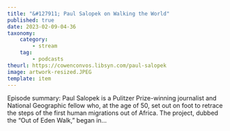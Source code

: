 ```yaml
---
title: "&#127911; Paul Salopek on Walking the World"
published: true
date: 2023-02-09-04-36
taxonomy:
    category:
        - stream
    tag:
        - podcasts
theurl: https://cowenconvos.libsyn.com/paul-salopek
image: artwork-resized.JPEG
template: item
---
```


Episode summary: Paul Salopek is a Pulitzer Prize-winning journalist and National Geographic fellow who, at the age of 50, set out on foot to retrace the steps of the first human migrations out of Africa. The project, dubbed the &ldquo;Out of Eden Walk,&rdquo; began in&hellip;
